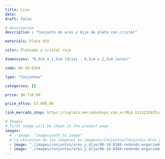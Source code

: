 ```yaml
---
title: Lisa
date: 
draft: false

# descripcion
description : "Conjunto de aros y dije de plata con cristal"

materials: Plata 925

color: Plateado y cristal rojo

dimensions: "0,5cm x 1,5cm (dije) - 0,5cm x 2,3cm (aros)"

code: 06-18-0384

type: "Conjuntos"

categories: []

price: $8.710,00

price_eftvo: $7.400,00

link_mercado_shop: https://inplata.mercadoshops.com.ar/MLA-1113232925conjuntos-aros-y-dije-lisa-_JM

# Images
# first image will be shown in the product page
images:
  # - image: "images/path_to_image"
  # La ubicacion de las imagenes es imagenes/Conjuntos/Conjuntos.Aros y Dije/06-18-0384-lisa
  - image: "./images/conjuntos/aros_y_dije/06-18-0384-redondo-engarzado-cristal-rojo_a.JPG"
  - image: "./images/conjuntos/aros_y_dije/06-18-0384-redondo-engarzado-cristal-rojo_b.JPG"
---
```

